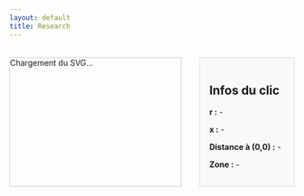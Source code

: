```yaml
---
layout: default
title: Research
---
```


<style>
  #svg-wrapper {
    border: 1px solid #ccc;
    display: inline-block;
    width: 60%;
    max-width: 60%;
  }

  #svg-wrapper svg {
    display: block;
    width: 100%;
    height: auto;
  }

  #info-panel {
    flex: 1;
    background: #f9f9f9;
    padding: 1rem;
    margin-left: 1rem;
    border: 1px solid #ddd;
  }

  .dot {
    fill: red;
    stroke: black;
    stroke-width: 1px;
  }

  .container {
    display: flex;
    flex-direction: row;
    gap: 1rem;
    margin-top: 2rem;
  }
</style>

<div class="container">
  <div id="svg-wrapper">
    <!-- SVG sera injecté ici -->
    Chargement du SVG...
  </div>

  <div id="info-panel">
    <h2>Infos du clic</h2>
    <p><strong>r :</strong> <span id="x-val">-</span></p>
    <p><strong>x :</strong> <span id="y-val">-</span></p>
    <p><strong>Distance à (0,0) :</strong> <span id="distance">-</span></p>
    <p id="zone"><strong>Zone :</strong> -</p>
  </div>
</div>

<script>
  fetch('/assets/img/chart_EF.svg')
  .then(response => response.text())
  .then(svgText => {
    const wrapper = document.getElementById('svg-wrapper');
    wrapper.innerHTML = svgText;

    const svg = wrapper.querySelector('svg');
    svg.setAttribute('id', 'mysvg');

    // 1. Pré-calcul frontière paramétrique (XFront = r, YFront = x)
    const N = 100;
    const pi = Math.PI;
    let XFront = [];
    let YFront = [];
    for(let i=0; i<=N; i++){
      let theta = i * pi / N;
      let r = (1/pi) * Math.pow(Math.sin(theta), 2);
      let x = (1/pi) * (theta - Math.sin(theta)*Math.cos(theta));
      XFront.push(r);
      YFront.push(x);
    }

    // 2. Fonction interpolation YFront en fonction de XFront
    function getYAtX(X){
      for(let i=0; i < XFront.length - 1; i++){
        if(X >= XFront[i] && X <= XFront[i+1]){
          let t = (X - XFront[i])/(XFront[i+1] - XFront[i]);
          return YFront[i] + t*(YFront[i+1] - YFront[i]);
        }
      }
      return null;
    }

    svg.addEventListener('click', function(evt) {
      // Supprimer point rouge existant
      const existingDot = svg.querySelector('.dot');
      if (existingDot) {
        svg.removeChild(existingDot);
      }

      const pt = svg.createSVGPoint();
      pt.x = evt.clientX;
      pt.y = evt.clientY;

      const svgPoint = pt.matrixTransform(svg.getScreenCTM().inverse());
      const x = svgPoint.x;
      const y = svgPoint.y;

      // Créer point rouge
      const dot = document.createElementNS("http://www.w3.org/2000/svg", "circle");
      dot.setAttribute("cx", x);
      dot.setAttribute("cy", y);
      dot.setAttribute("r", 5);
      dot.setAttribute("class", "dot");
      svg.appendChild(dot);

      // Transformation linéaire
      const X = 0.000531 * x - 0.1078; // r
      const Y = -0.001022 * y + 1.0918; // x

      // Calcul zone
      const Yboundary = getYAtX(X);
      let zone;
      if(Yboundary === null){
        zone = "Zone hors frontière";
      } else if(Y < Yboundary){
        zone = "Zone ZVS";
      } else {
        zone = "Zone ZCS";
      }

      // Mise à jour affichage
      document.getElementById('x-val').textContent = X.toFixed(4);
      document.getElementById('y-val').textContent = Y.toFixed(4);
      document.getElementById('distance').textContent = Math.sqrt(X*X + Y*Y).toFixed(4);
      document.getElementById('zone').textContent = "Zone : " + zone;
    });
  })
  .catch(error => {
    document.getElementById('svg-wrapper').innerHTML = "Erreur de chargement du SVG.";
    console.error("Erreur lors du chargement du SVG :", error);
  });
</script>
